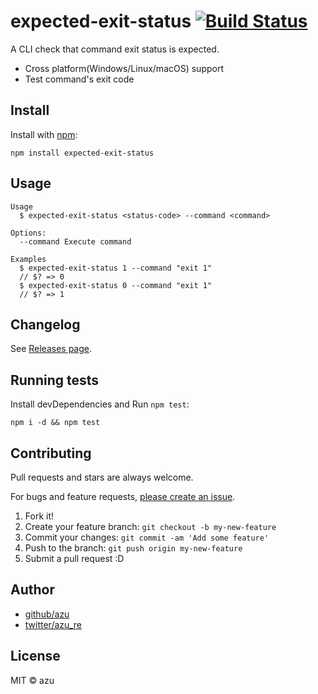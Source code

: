 # expected-exit-status [![Build Status](https://travis-ci.org/azu/expected-exit-status.svg?branch=master)](https://travis-ci.org/azu/expected-exit-status)

A CLI check that command exit status is expected.

- Cross platform(Windows/Linux/macOS) support
- Test command's exit code

## Install

Install with [npm](https://www.npmjs.com/):

    npm install expected-exit-status

## Usage

    Usage
      $ expected-exit-status <status-code> --command <command>

    Options:
      --command Execute command

    Examples
      $ expected-exit-status 1 --command "exit 1"
      // $? => 0
      $ expected-exit-status 0 --command "exit 1"
      // $? => 1

## Changelog

See [Releases page](https://github.com/azu/expected-exit-status/releases).

## Running tests

Install devDependencies and Run `npm test`:

    npm i -d && npm test

## Contributing

Pull requests and stars are always welcome.

For bugs and feature requests, [please create an issue](https://github.com/azu/expected-exit-status/issues).

1. Fork it!
2. Create your feature branch: `git checkout -b my-new-feature`
3. Commit your changes: `git commit -am 'Add some feature'`
4. Push to the branch: `git push origin my-new-feature`
5. Submit a pull request :D

## Author

- [github/azu](https://github.com/azu)
- [twitter/azu_re](https://twitter.com/azu_re)

## License

MIT © azu
